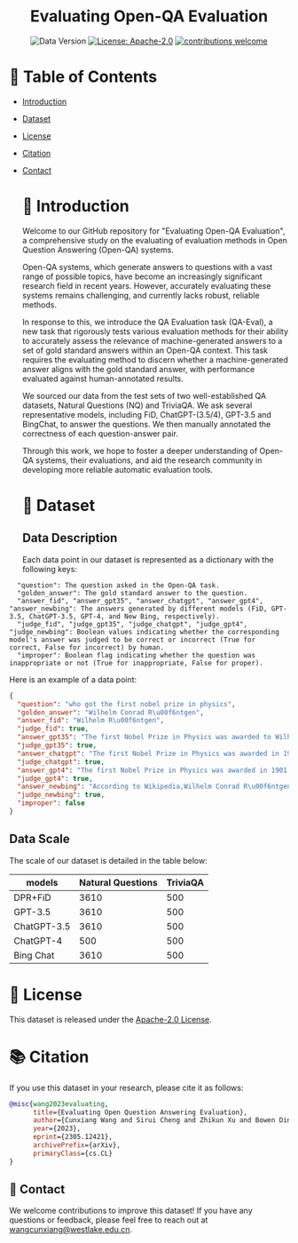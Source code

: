<div align="center">
  <h1> Evaluating Open-QA Evaluation </h1>
  
  ![Data Version](https://img.shields.io/badge/Data%20Version-1.0.0-blue.svg?style=for-the-badge&logo=appveyor)
  [![License: Apache-2.0](https://img.shields.io/crates/l/Ap?style=for-the-badge)](https://opensource.org/licenses/Apache-2.0)
  [![contributions welcome](https://img.shields.io/badge/contributions-welcome-brightgreen.svg?style=for-the-badge)](https://github.com/yafuly/DeepfakeTextDetect/issues)
</div>

  # 📌 Table of Contents
- [Introduction](#-introduction)
- [Dataset](#-dataset)
- [License](#-license)
- [Citation](#-citation)
- [Contact](#-contact)
  
  # 🚀 Introduction
  Welcome to our GitHub repository for "Evaluating Open-QA Evaluation", a comprehensive study on the evaluating of evaluation methods in Open Question Answering (Open-QA) systems.
  
  Open-QA systems, which generate answers to questions with a vast range of possible topics, have become an increasingly significant research field in recent years. However, accurately evaluating these systems remains challenging, and currently lacks robust, reliable methods.
  
  In response to this, we introduce the QA Evaluation task (QA-Eval), a new task that rigorously tests various evaluation methods for their ability to accurately assess the relevance of machine-generated answers to a set of gold standard answers within an Open-QA context. This task requires the evaluating method to discern whether a machine-generated answer aligns with the gold standard answer, with performance evaluated against human-annotated results.
  
  We sourced our data from the test sets of two well-established QA datasets, Natural Questions (NQ) and TriviaQA. We ask several representative models, including FiD, ChatGPT-(3.5/4), GPT-3.5 and BingChat, to answer the questions. We then manually annotated the correctness of each question-answer pair.
  
  Through this work, we hope to foster a deeper understanding of Open-QA systems, their evaluations, and aid the research community in developing more reliable automatic evaluation tools.
  
  # 📝 Dataset
  ## Data Description
  
  Each data point in our dataset is represented as a dictionary with the following keys:
```
  "question": The question asked in the Open-QA task.
  "golden_answer": The gold standard answer to the question.
  "answer_fid", "answer_gpt35", "answer_chatgpt", "answer_gpt4", "answer_newbing": The answers generated by different models (FiD, GPT-3.5, ChatGPT-3.5, GPT-4, and New Bing, respectively).
  "judge_fid", "judge_gpt35", "judge_chatgpt", "judge_gpt4", "judge_newbing": Boolean values indicating whether the corresponding model's answer was judged to be correct or incorrect (True for correct, False for incorrect) by human.
  "improper": Boolean flag indicating whether the question was inappropriate or not (True for inappropriate, False for proper).
```
  Here is an example of a data point:
```json
{
  "question": "who got the first nobel prize in physics",
  "golden_answer": "Wilhelm Conrad R\u00f6ntgen",
  "answer_fid": "Wilhelm R\u00f6ntgen",
  "judge_fid": true,
  "answer_gpt35": "The first Nobel Prize in Physics was awarded to Wilhelm R\u00f6ntgen in 1901.",
  "judge_gpt35": true,
  "answer_chatgpt": "The first Nobel Prize in Physics was awarded in 1901 to Wilhelm R\u00f6ntgen for his discovery of X-rays.",
  "judge_chatgpt": true,
  "answer_gpt4": "The first Nobel Prize in Physics was awarded in 1901 to Wilhelm Conrad R\u00f6ntgen, a German physicist. He received the prize for his discovery of X-rays, a groundbreaking achievement that revolutionized the fields of medicine, physics, and chemistry.",
  "judge_gpt4": true,
  "answer_newbing": "According to Wikipedia,Wilhelm Conrad R\u00f6ntgen of Germany got the first Nobel Prize in Physics in 1901 for his discovery of X-rays.  He received 150,782 SEK (Swedish krona) as the prize money.",
  "judge_newbing": true,
  "improper": false
}
```
  ## Data Scale
  The scale of our dataset is detailed in the table below:
  
 |models | Natural Questions| TriviaQA |
 |------------------------------|------------------------------|------------------------------|
 |DPR+FiD |3610|500|
 |GPT-3.5 |3610|500|
 |ChatGPT-3.5 |3610|500|
 |ChatGPT-4 |500|500|
 |Bing Chat |3610|500|
 
 # 📜 License

This dataset is released under the [Apache-2.0 License](LICENSE).

# 📚 Citation

If you use this dataset in your research, please cite it as follows:
```bibtex
@misc{wang2023evaluating,
      title={Evaluating Open Question Answering Evaluation}, 
      author={Cunxiang Wang and Sirui Cheng and Zhikun Xu and Bowen Ding and Yidong Wang and Yue Zhang},
      year={2023},
      eprint={2305.12421},
      archivePrefix={arXiv},
      primaryClass={cs.CL}
}
```
## 📮 Contact
We welcome contributions to improve this dataset! 
If you have any questions or feedback, please feel free to reach out at wangcunxiang@westlake.edu.cn.
